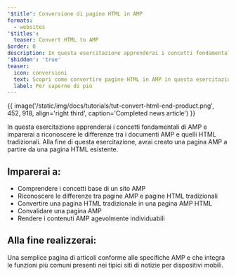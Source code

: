 ```yaml
---
'$title': Conversione di pagine HTML in AMP
formats:
  - websites
'$titles':
  teaser: Convert HTML to AMP
$order: 0
description: In questa esercitazione apprenderai i concetti fondamentali di AMP e imparerai a riconoscere le differenze tra i documenti AMP e quelli HTML tradizionali. Alla fine
'$hidden': 'true'
teaser:
  icon: conversioni
  text: Scopri come convertire pagine HTML in AMP in questa esercitazione guidata.
  label: Per saperne di più
---
```


{{ image('/static/img/docs/tutorials/tut-convert-html-end-product.png', 452, 918, align='right third', caption='Completed news article') }}

In questa esercitazione apprenderai i concetti fondamentali di AMP e imparerai a riconoscere le differenze tra i documenti AMP e quelli HTML tradizionali. Alla fine di questa esercitazione, avrai creato una pagina AMP a partire da una pagina HTML esistente.

## Imparerai a:

- Comprendere i concetti base di un sito AMP
- Riconoscere le differenze tra pagine AMP e pagine HTML tradizionali
- Convertire una pagina HTML tradizionale in una pagina AMP HTML
- Convalidare una pagina AMP
- Rendere i contenuti AMP agevolmente individuabili

## Alla fine realizzerai:

Una semplice pagina di articoli conforme alle specifiche AMP e che integra le funzioni più comuni presenti nei tipici siti di notizie per dispositivi mobili.
